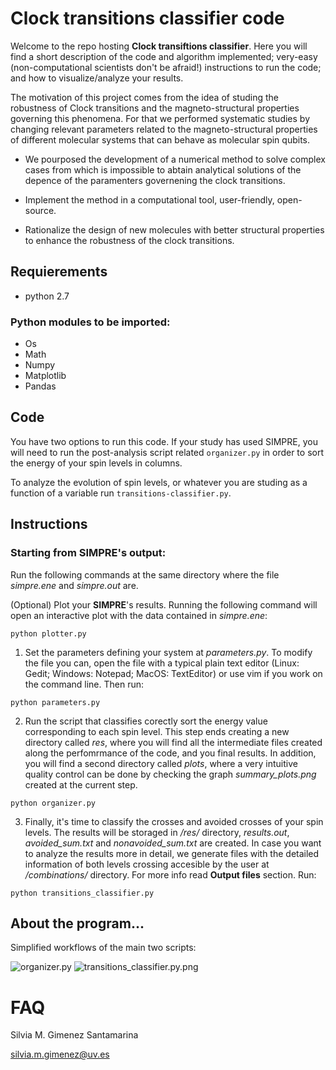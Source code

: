 # Clock transitions classifier code

Welcome to the repo hosting **Clock transiftions classifier**. Here you will find a short description of the code and algorithm implemented; very-easy (non-computational scientists don't be afraid!) instructions to run the code; and how to visualize/analyze your results. 

The motivation of this project comes from the idea of studing the robustness of Clock transitions and the magneto-structural properties governing this phenomena. For that we performed systematic studies by changing relevant parameters related to the magneto-structural properties of different molecular systems that can behave as molecular spin qubits. 

* We pourposed the development of a numerical method to solve complex cases from which is impossible to abtain analytical solutions of the depence of the paramenters governening the clock transitions. 

* Implement the method in a computational tool, user-friendly, open-source.

* Rationalize the design of new molecules with better structural properties to enhance the robustness of the clock transitions. 


## Requierements
- python 2.7

### Python modules to be imported:
- Os
- Math
- Numpy
- Matplotlib 
- Pandas


## Code

You have two options to run this code. If your study has used SIMPRE, you will need to run the post-analysis script related ```organizer.py``` in order to sort the energy of your spin levels in columns. 

To analyze the evolution of spin levels, or whatever you are studing as a function of a variable run ```transitions-classifier.py```.



## Instructions

### Starting from **SIMPRE**'s output:

Run the following commands at the same directory where the file *simpre.ene* and *simpre.out* are.

(Optional) Plot your **SIMPRE**'s results. Running the following command will open an interactive plot with the data contained in *simpre.ene*: 

``` python plotter.py  ```

1. Set the parameters defining your system at *parameters.py*. To modify the file you can, open the file with a typical plain text editor (Linux: Gedit; Windows: Notepad; MacOS: TextEditor) or use vim if you work on the command line. Then run:

``` python parameters.py ```

2. Run the script that classifies corectly sort the energy value corresponding to each spin level. This step ends creating a new directory called *res*, where you will find all the intermediate files created along the perfomrmance of the code, and you final results. In addition, you will find a second directory called *plots*, where a very intuitive quality control can be done by checking the graph *summary_plots.png* created at the current step. 

``` python organizer.py  ```

3. Finally, it's time to classify the crosses and avoided crosses of your spin levels. The results will be storaged in */res/* directory, *results.out*, *avoided_sum.txt* and *nonavoided_sum.txt* are created. In case you want to analyze the results more in detail, we generate files with the detailed information of both levels crossing accesible by the user at */combinations/* directory. For more info read **Output files** section. Run:

``` python transitions_classifier.py  ```


## About the program...
Simplified workflows of the main two scripts:

![organizer.py](organizer.py.png)
![transitions_classifier.py.png](transitions_classifier.py.png)


# FAQ 
Silvia M. Gimenez Santamarina

silvia.m.gimenez@uv.es
